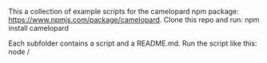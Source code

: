This a collection of example scripts for the camelopard npm package: https://www.npmjs.com/package/camelopard.
Clone this repo and run:
npm install camelopard

Each subfolder contains a script and a README.md. 
Run the script like this:
node <subfolder>/<script>
